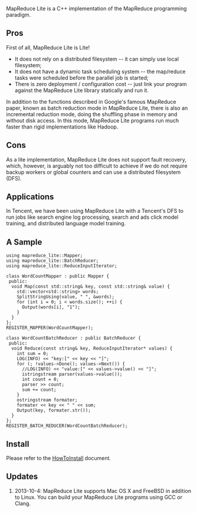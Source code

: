 

MapReduce Lite is a C++ implementation of the MapReduce programming paradigm.

## Pros

First of all, MapReduce Lite is Lite!

  * It does not rely on a distributed filesystem -- it can simply use local filesystem;
  * It does not have a dynamic task scheduling system -- the map/reduce tasks were scheduled before the parallel job is started;
  * There is zero deployment / configuration cost -- just link your program against the MapReduce Lite library statically and run it.

In addition to the functions described in Google's famous MapReduce paper, known as batch reduction mode in MapReduce Lite, there is also an incremental reduction mode, doing the shuffling phase in memory and without disk access. In this mode, MapReduce Lite programs run much faster than rigid implementations like Hadoop.

## Cons

As a lite implementation, MapReduce Lite does not support fault recovery, which, however, is arguably not too difficult to achieve if we do not require backup workers or global counters and can use a distributed filesystem (DFS).

## Applications

In Tencent, we have been using MapReduce Lite with a Tencent's DFS to run jobs like search engine log processing, search and ads click model training, and distributed language model training.

## A Sample

    using mapreduce_lite::Mapper;
    using mapreduce_lite::BatchReducer;
    using mapreduce_lite::ReduceInputIterator;

    class WordCountMapper : public Mapper {
     public:
      void Map(const std::string& key, const std::string& value) {
        std::vector<std::string> words;
        SplitStringUsing(value, " ", &words);
        for (int i = 0; i < words.size(); ++i) {
          Output(words[i], "1");
        }
      }
    };
    REGISTER_MAPPER(WordCountMapper);

    class WordCountBatchReducer : public BatchReducer {
     public:
      void Reduce(const string& key, ReduceInputIterator* values) {
        int sum = 0;
        LOG(INFO) << "key:[" << key << "]";
        for (; !values->Done(); values->Next()) {
          //LOG(INFO) << "value:[" << values->value() << "]";
          istringstream parser(values->value());
          int count = 0;
          parser >> count;
          sum += count;
        }
        ostringstream formater;
        formater << key << " " << sum;
        Output(key, formater.str());
      }
    };
    REGISTER_BATCH_REDUCER(WordCountBatchReducer);

## Install

Please refer to the [HowToInstall](doc/install.md) document.

## Updates

  1. 2013-10-4: MapReduce Lite supports Mac OS X and FreeBSD in addition to Linux. You can build your MapReduce Lite programs using GCC or Clang.
